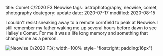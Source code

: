title: Comet C/2020 F3 Neowise
tags: astrophotography, neowise, comet, photography
dcategory: update
date: 2020-07-17
modified: 2020-08-15

I couldn't resist sneaking away to a remote cornfield to peak at Neowise.   I still remember my father waking me up several hours before dawn to see Halley's Comet.   For me it was a life long memory and something that changed me as a person. 


![Neowise C/2020 F3]({static}/images/DSC_7768.JPG){: width=100% style="float:right; padding:16px"}    
